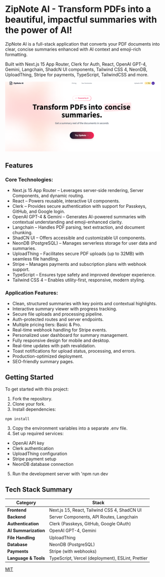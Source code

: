 # ZipNote AI - Transform PDFs into a beautiful, impactful summaries with the power of AI!

ZipNote AI is a full-stack application that converts your PDF documents into clear, concise summaries enhanced with AI context and emoji-rich formatting.

Built with Next.js 15 App Router, Clerk for Auth, React, OpenAI GPT-4, Gemini, Langchain, ShadcN UI components, Tailwind CSS 4, NeonDB, UploadThing, Stripe for payments, TypeScript, TailwindCSS and more.

![Home Page Screenshot](./assets/Homepage.png)

## Features

### Core Technologies:

- Next.js 15 App Router – Leverages server-side rendering, Server Components, and dynamic routing.
- React – Powers reusable, interactive UI components.
- Clerk – Provides secure authentication with support for Passkeys, GitHub, and Google login.
- OpenAI GPT-4 & Gemini – Generates AI-powered summaries with contextual understanding and emoji-enhanced clarity.
- Langchain – Handles PDF parsing, text extraction, and document chunking.
- ShadCN UI – Offers accessible and customizable UI components.
- NeonDB (PostgreSQL) – Manages serverless storage for user data and summaries.
- UploadThing – Facilitates secure PDF uploads (up to 32MB) with seamless file handling.
- Stripe – Manages payments and subscription plans with webhook support.
- TypeScript – Ensures type safety and improved developer experience.
- Tailwind CSS 4 – Enables utility-first, responsive, modern styling.

### Application Features:

- Clean, structured summaries with key points and contextual highlights.
- Interactive summary viewer with progress tracking.
- Secure file uploads and processing pipeline.
- Auth-protected routes and server endpoints.
- Multiple pricing tiers: Basic & Pro.
- Real-time webhook handling for Stripe events.
- Personalized user dashboard for summary management.
- Fully responsive design for mobile and desktop.
- Real-time updates with path revalidation.
- Toast notifications for upload status, processing, and errors.
- Production-optimized deployment.
- SEO-friendly summary pages.

## Getting Started

To get started with this project:

1. Fork the repository.
2. Clone your fork.
3. Install dependencies:

```
npm install
```

3. Copy the environment variables into a separate .env file.
4. Set up required services:

- OpenAI API key
- Clerk authentication
- UploadThing configuration
- Stripe payment setup
- NeonDB database connection

5. Run the development server with 'npm run dev

## Tech Stack Summary

| Category             | Stack                                             |
| -------------------- | ------------------------------------------------- |
| **Frontend**         | Next.js 15, React, Tailwind CSS 4, ShadCN UI      |
| **Backend**          | Server Components, API Routes, Langchain          |
| **Authentication**   | Clerk (Passkeys, GitHub, Google OAuth)            |
| **AI Summarization** | OpenAI GPT-4, Gemini                              |
| **File Handling**    | UploadThing                                       |
| **Database**         | NeonDB (PostgreSQL)                               |
| **Payments**         | Stripe (with webhooks)                            |
| **Language & Tools** | TypeScript, Vercel (deployment), ESLint, Prettier |

[MIT](https://choosealicense.com/licenses/mit/)
